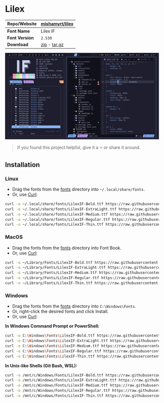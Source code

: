 <!-- SHORTCUT REFERENCE LINKS -->

[zip]: https://github.com/iconicFonts/if/releases/download/v1.1.0/Lilex.zip
[tar]: https://github.com/iconicFonts/if/releases/download/v1.1.0/Lilex.tar.gz
[url]: https://github.com/mishamyrt/lilex

# Lilex

| Repo/Website     | [mishamyrt/lilex][url]     |
| :--------------- | :------------------------- |
| **Font Name**    | Lilex IF                   |
| **Font Version** | `2.530`                    |
| **Download**     | [zip][zip] - [tar.gz][tar] |

![Font preview](preview.png)

> If you found this project helpful, give it a :star: or share it around.

## Installation

### Linux

- Drag the fonts from the [fonts](fonts) directory into `~/.local/share/fonts`.
- Or, use [Curl](https://github.com/curl/curl):

```sh
curl -o ~/.local/share/fonts/LilexIF-Bold.ttf https://raw.githubusercontent.com/iconicFonts/if/main/fonts/patched/Lilex/fonts/LilexIF-Bold.ttf
curl -o ~/.local/share/fonts/LilexIF-ExtraLight.ttf https://raw.githubusercontent.com/iconicFonts/if/main/fonts/patched/Lilex/fonts/LilexIF-ExtraLight.ttf
curl -o ~/.local/share/fonts/LilexIF-Medium.ttf https://raw.githubusercontent.com/iconicFonts/if/main/fonts/patched/Lilex/fonts/LilexIF-Medium.ttf
curl -o ~/.local/share/fonts/LilexIF-Regular.ttf https://raw.githubusercontent.com/iconicFonts/if/main/fonts/patched/Lilex/fonts/LilexIF-Regular.ttf
curl -o ~/.local/share/fonts/LilexIF-Thin.ttf https://raw.githubusercontent.com/iconicFonts/if/main/fonts/patched/Lilex/fonts/LilexIF-Thin.ttf
```

### MacOS

- Drag the fonts from the [fonts](fonts) directory into Font Book.
- Or, use [Curl](https://github.com/curl/curl):

```sh
curl -o ~/Library/Fonts/LilexIF-Bold.ttf https://raw.githubusercontent.com/iconicFonts/if/main/fonts/patched/Lilex/fonts/LilexIF-Bold.ttf
curl -o ~/Library/Fonts/LilexIF-ExtraLight.ttf https://raw.githubusercontent.com/iconicFonts/if/main/fonts/patched/Lilex/fonts/LilexIF-ExtraLight.ttf
curl -o ~/Library/Fonts/LilexIF-Medium.ttf https://raw.githubusercontent.com/iconicFonts/if/main/fonts/patched/Lilex/fonts/LilexIF-Medium.ttf
curl -o ~/Library/Fonts/LilexIF-Regular.ttf https://raw.githubusercontent.com/iconicFonts/if/main/fonts/patched/Lilex/fonts/LilexIF-Regular.ttf
curl -o ~/Library/Fonts/LilexIF-Thin.ttf https://raw.githubusercontent.com/iconicFonts/if/main/fonts/patched/Lilex/fonts/LilexIF-Thin.ttf
```

### Windows

- Drag the fonts from the [fonts](fonts) directory into `C:\Windows\Fonts`.
- Or, right-click the desired fonts and click Install.
- Or, use [Curl](https://github.com/curl/curl):

**In Windows Command Prompt or PowerShell:**

```sh
curl -o C:\Windows\Fonts\LilexIF-Bold.ttf https://raw.githubusercontent.com/iconicFonts/if/main/fonts/patched/Lilex/fonts/LilexIF-Bold.ttf
curl -o C:\Windows\Fonts\LilexIF-ExtraLight.ttf https://raw.githubusercontent.com/iconicFonts/if/main/fonts/patched/Lilex/fonts/LilexIF-ExtraLight.ttf
curl -o C:\Windows\Fonts\LilexIF-Medium.ttf https://raw.githubusercontent.com/iconicFonts/if/main/fonts/patched/Lilex/fonts/LilexIF-Medium.ttf
curl -o C:\Windows\Fonts\LilexIF-Regular.ttf https://raw.githubusercontent.com/iconicFonts/if/main/fonts/patched/Lilex/fonts/LilexIF-Regular.ttf
curl -o C:\Windows\Fonts\LilexIF-Thin.ttf https://raw.githubusercontent.com/iconicFonts/if/main/fonts/patched/Lilex/fonts/LilexIF-Thin.ttf
```

**In Unix-like Shells (Git Bash, WSL):**

```sh
curl -o /mnt/c/Windows/Fonts/LilexIF-Bold.ttf https://raw.githubusercontent.com/iconicFonts/if/main/fonts/patched/Lilex/fonts/LilexIF-Bold.ttf
curl -o /mnt/c/Windows/Fonts/LilexIF-ExtraLight.ttf https://raw.githubusercontent.com/iconicFonts/if/main/fonts/patched/Lilex/fonts/LilexIF-ExtraLight.ttf
curl -o /mnt/c/Windows/Fonts/LilexIF-Medium.ttf https://raw.githubusercontent.com/iconicFonts/if/main/fonts/patched/Lilex/fonts/LilexIF-Medium.ttf
curl -o /mnt/c/Windows/Fonts/LilexIF-Regular.ttf https://raw.githubusercontent.com/iconicFonts/if/main/fonts/patched/Lilex/fonts/LilexIF-Regular.ttf
curl -o /mnt/c/Windows/Fonts/LilexIF-Thin.ttf https://raw.githubusercontent.com/iconicFonts/if/main/fonts/patched/Lilex/fonts/LilexIF-Thin.ttf
```
